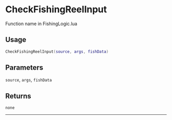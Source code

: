 # CheckFishingReelInput
Function name in FishingLogic.lua
## Usage
```lua
CheckFishingReelInput(source, args, fishData)
```
## Parameters
`source`, `args`, `fishData`
## Returns
`none`

---